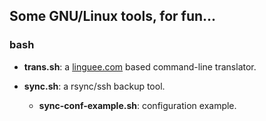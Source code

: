 ## Some GNU/Linux tools, for fun...

### bash

- **trans.sh**: a [linguee.com](https://linguee.com) based command-line translator.

- **sync.sh**: a rsync/ssh backup tool.
    - **sync-conf-example.sh**: configuration example.
